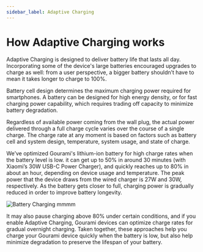 ```yaml
---
sidebar_label: Adaptive Charging
---
```


# How Adaptive Charging works

Adaptive Charging is designed to deliver battery life that lasts all day. Incorporating some of the device's large batteries encouraged upgrades to charge as well: from a user perspective, a bigger battery shouldn’t have to mean it takes longer to charge to 100%.

Battery cell design determines the maximum charging power required for smartphones. A battery can be designed for high energy density, or for fast charging power capability, which requires trading off capacity to minimize battery degradation.

Regardless of available power coming from the wall plug, the actual power delivered through a full charge cycle varies over the course of a single charge. The charge rate at any moment is based on factors such as battery cell and system design, temperature, system usage, and state of charge.

We’ve optimized Gourami's lithium-ion battery for high charge rates when the battery level is low. it can get up to 50% in around 30 minutes (with Xiaomi’s 30W USB-C Power Charger), and quickly reaches up to 80% in about an hour, depending on device usage and temperature. The peak power that the device draws from the wired charger is 27W and 30W, respectively. As the battery gets closer to full, charging power is gradually reduced in order to improve battery longevity.

![Battery Charging mmmm](https://storage.googleapis.com/support-forums-api/attachment/thread-135906719-3819305603872996858.gif)

It may also pause charging above 80% under certain conditions, and if you enable Adaptive Charging, Gourami devices can optimize charge rates for gradual overnight charging. Taken together, these approaches help you charge your Gourami device quickly when the battery is low, but also help minimize degradation to preserve the lifespan of your battery.
